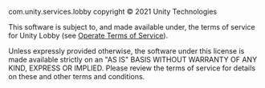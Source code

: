 com.unity.services.lobby copyright © 2021 Unity Technologies

This software is subject to, and made available under, the terms of service for Unity Lobby (see [Operate Terms of Service](https://unity3d.com/legal/one-operate-services-terms-of-service)).

Unless expressly provided otherwise, the software under this license is made available strictly on an "AS IS" BASIS WITHOUT WARRANTY OF ANY KIND, EXPRESS OR IMPLIED. Please review the terms of service for details on these and other terms and conditions.
